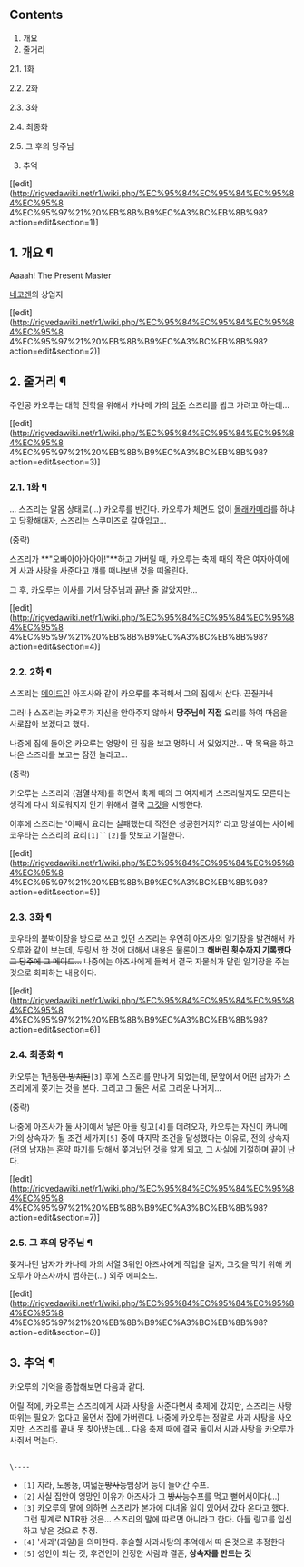 ## Contents

    

1. 개요 
2. 줄거리 
    

2.1. 1화

2.2. 2화

2.3. 3화

2.4. 최종화

2.5. 그 후의 당주님

3. 추억 

[[edit](http://rigvedawiki.net/r1/wiki.php/%EC%95%84%EC%95%84%EC%95%84%EC%95%8
4%EC%95%97%21%20%EB%8B%B9%EC%A3%BC%EB%8B%98?action=edit&section=1)]

## 1. 개요 ¶

  

Aaaah! The Present Master

  

[네코겐](%EB%84%A4%EC%BD%94%EA%B2%90.md)의 상업지

  

[[edit](http://rigvedawiki.net/r1/wiki.php/%EC%95%84%EC%95%84%EC%95%84%EC%95%8
4%EC%95%97%21%20%EB%8B%B9%EC%A3%BC%EB%8B%98?action=edit&section=2)]

## 2. 줄거리 ¶

  

주인공 카오루는 대학 진학을 위해서 카나메 가의 [당주](%EB%8B%B9%EC%A3%BC.md) 스즈리를 뵙고 가려고 하는데...

  

[[edit](http://rigvedawiki.net/r1/wiki.php/%EC%95%84%EC%95%84%EC%95%84%EC%95%8
4%EC%95%97%21%20%EB%8B%B9%EC%A3%BC%EB%8B%98?action=edit&section=3)]

### 2.1. 1화 ¶

  

... 스즈리는 알몸 상태로(...) 카오루를 반긴다. 카오루가 체면도 없이 [몰래카메라](%EB%AA%B0%EB%9E%98%20%EC%B9%B4%EB%A9%94%EB%9D%BC.md)를 하냐고 당황해대자, 스즈리는
스쿠미즈로 갈아입고...

  

(중략)

  

스즈리가 **"오빠아아아아아!"**하고 가버릴 때, 카오루는 축제 때의 작은 여자아이에게 사과 사탕을 사준다고 걔를 떠나보낸 것을 떠올린다.

  

그 후, 카오루는 이사를 가서 당주님과 끝난 줄 알았지만...

  

[[edit](http://rigvedawiki.net/r1/wiki.php/%EC%95%84%EC%95%84%EC%95%84%EC%95%8
4%EC%95%97%21%20%EB%8B%B9%EC%A3%BC%EB%8B%98?action=edit&section=4)]

### 2.2. 2화 ¶

  

스즈리는 [메이드](%EB%A9%94%EC%9D%B4%EB%93%9C.md)인 아즈사와 같이 카오루를 추적해서 그의 집에서 산다.
<del>끈질기네</del>

  

그러나 스즈리는 카오루가 자신을 안아주지 않아서 **당주님이 직접** 요리를 하여 마음을 사로잡아 보겠다고 했다.

  

나중에 집에 돌아온 카오루는 엉망이 된 집을 보고 멍하니 서 있었지만... 막 목욕을 하고 나온 스즈리를 보고는 잠깐 놀라고...

  

(중략)

  

카오루는 스즈리와 (검열삭제)를 하면서 축제 때의 그 여자애가 스즈리일지도 모른다는 생각에 다시 외로워지지 안기 위해서 결국
[그것](%EB%82%98%EC%B9%B4%EB%8B%A4C.md)을 시행한다.

  

이후에 스즈리는 '어째서 요리는 실패했는데 작전은 성공한거지?' 라고 망설이는 사이에 코우타는 스즈리의 요리`[1]``[2]`를 맛보고
기절한다.

  

[[edit](http://rigvedawiki.net/r1/wiki.php/%EC%95%84%EC%95%84%EC%95%84%EC%95%8
4%EC%95%97%21%20%EB%8B%B9%EC%A3%BC%EB%8B%98?action=edit&section=5)]

### 2.3. 3화 ¶

  

코우타의 붙박이장을 방으로 쓰고 있던 스즈리는 우연히 아즈사의 일기장을 발견해서 카오루와 같이 보는데, 두링서 한 것에 대해서 내용은
물론이고 **해버린 횟수까지 기록했다** <del>그 당주에 그 메이드...</del> 나중에는 아즈사에게 들켜서 결국 자물쇠가 달린
일기장을 주는 것으로 회피하는 내용이다.

  

[[edit](http://rigvedawiki.net/r1/wiki.php/%EC%95%84%EC%95%84%EC%95%84%EC%95%8
4%EC%95%97%21%20%EB%8B%B9%EC%A3%BC%EB%8B%98?action=edit&section=6)]

### 2.4. 최종화 ¶

  

카오루는 1년<del>동안 방치된</del>`[3]` 후에 스즈리를 만나게 되었는데, 문앞에서 어떤 남자가 스즈리에게 쫒기는 것을 본다.
그리고 그 둘은 서로 그리운 나머지...

  

(중략)

  

나중에 아즈사가 둘 사이에서 낳은 아들 링고`[4]`를 데려오자, 카오루는 자신이 카나메 가의 상속자가 될 조건 세가지`[5]` 중에 마지막
조건을 달성했다는 이유로, 전의 상속자(전의 남자)는 혼약 파기를 당해서 쫒겨났던 것을 알게 되고, 그 사실에 기절하며 끝이 난다.

  

[[edit](http://rigvedawiki.net/r1/wiki.php/%EC%95%84%EC%95%84%EC%95%84%EC%95%8
4%EC%95%97%21%20%EB%8B%B9%EC%A3%BC%EB%8B%98?action=edit&section=7)]

### 2.5. 그 후의 당주님 ¶

  

쫒겨나던 남자가 카나메 가의 서열 3위인 아즈사에게 작업을 걸자, 그것을 막기 위해 키오루가 아즈사까지 범하는(...) 외주 에피소드.

  

[[edit](http://rigvedawiki.net/r1/wiki.php/%EC%95%84%EC%95%84%EC%95%84%EC%95%8
4%EC%95%97%21%20%EB%8B%B9%EC%A3%BC%EB%8B%98?action=edit&section=8)]

## 3. 추억 ¶

  

카오루의 기억을 종합해보면 다음과 같다.

  

어릴 적에, 카오루는 스즈리에게 사과 사탕을 사준다면서 축제에 갔지만, 스즈리는 사탕 따위는 필요가 없다고 울면서 집에 가버린다. 나중에
카오루는 정말로 사과 사탕을 사오지만, 스즈리를 끝내 못 찾아냈는데... 다음 축제 때에 결국 둘이서 사과 사탕을 카오루가 사줘서 먹는다.  
﻿

`\----`

  * `[1]` 자라, 도롱뇽, 여덟눈<del>방사능</del>뱀장어 등이 들어간 수프.
  * `[2]` 사실 집안이 엉망인 이유가 아즈사가 그 <del>방사능</del>수프를 먹고 뻗어서이다(...)
  * `[3]` 카오루의 말에 의하면 스즈리가 본가에 다녀올 일이 있어서 갔다 온다고 했다. 그런 핑계로 NTR한 것은... 스즈리의 말에 따르면 아니라고 한다. 아들 링고를 임신하고 낳은 것으로 추정.
  * `[4]` '사과'(과일)을 의미한다. 후술할 사과사탕의 추억에서 따 온것으로 추정한다
  * `[5]` 성인이 되는 것, 후견인이 인정한 사람과 결혼, **상속자를 만드는 것**


